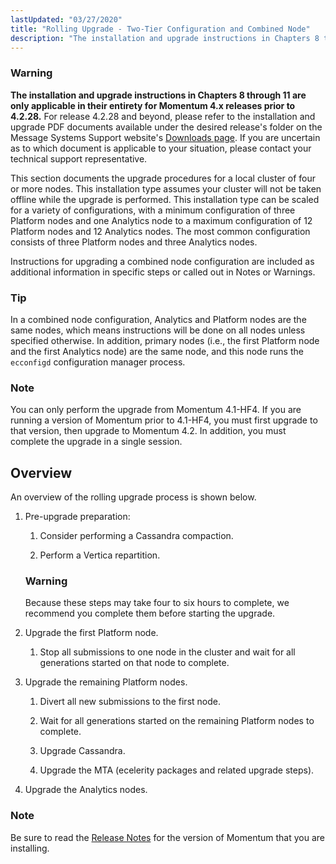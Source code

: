 ```yaml
---
lastUpdated: "03/27/2020"
title: "Rolling Upgrade - Two-Tier Configuration and Combined Node"
description: "The installation and upgrade instructions in Chapters 8 through 11 are only applicable in their entirety for Momentum 4 x releases prior to 4 2 28 For release 4 2 28 and beyond please refer to the installation and upgrade PDF documents available under the desired release's folder on the..."
---
```



### Warning

**The installation and upgrade instructions in Chapters 8 through 11 are only applicable in their entirety for Momentum 4.x releases prior to 4.2.28.**                                                                                                                                                 For release 4.2.28 and beyond, please refer to the installation and upgrade PDF documents available under the desired release's folder on the Message Systems Support website's [Downloads page](https://support.messagesystems.com/start.php/). If you are uncertain as to which document is applicable to your situation, please contact your technical support representative.

<a name="idp1094736"></a> 

This section documents the upgrade procedures for a local cluster of four or more nodes. This installation type assumes your cluster will not be taken offline while the upgrade is performed. This installation type can be scaled for a variety of configurations, with a minimum configuration of three Platform nodes and one Analytics node to a maximum configuration of 12 Platform nodes and 12 Analytics nodes. The most common configuration consists of three Platform nodes and three Analytics nodes.

Instructions for upgrading a combined node configuration are included as additional information in specific steps or called out in Notes or Warnings.

### Tip

In a combined node configuration, Analytics and Platform nodes are the same nodes, which means instructions will be done on all nodes unless specified otherwise. In addition, primary nodes (i.e., the first Platform node and the first Analytics node) are the same node, and this node runs the `ecconfigd` configuration manager process.

### Note

You can only perform the upgrade from Momentum 4.1-HF4\. If you are running a version of Momentum prior to 4.1-HF4, you must first upgrade to that version, then upgrade to Momentum 4.2\. In addition, you must complete the upgrade in a single session.

## <a name="upgrade.two_tier.preparation_rolling"></a> Overview

An overview of the rolling upgrade process is shown below.

1.  Pre-upgrade preparation:

    1.  Consider performing a Cassandra compaction.

    2.  Perform a Vertica repartition.

    ### Warning

    Because these steps may take four to six hours to complete, we recommend you complete them before starting the upgrade.

2.  Upgrade the first Platform node.

    1.  Stop all submissions to one node in the cluster and wait for all generations started on that node to complete.

3.  Upgrade the remaining Platform nodes.

    1.  Divert all new submissions to the first node.

    2.  Wait for all generations started on the remaining Platform nodes to complete.

    3.  Upgrade Cassandra.

    4.  Upgrade the MTA (ecelerity packages and related upgrade steps).

4.  Upgrade the Analytics nodes.

### Note

Be sure to read the [Release Notes](https://support.messagesystems.com/start.php) for the version of Momentum that you are installing.